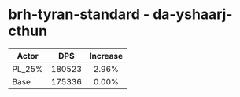 # brh-tyran-standard - da-yshaarj-cthun
| Actor | DPS | Increase |
|---|:---:|:---:|
|PL_25%|180523|2.96%|
|Base|175336|0.00%|
